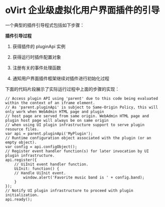 # oVirt 企业级虚拟化用户界面插件的引导

一个典型的插件引导程式包括如下步骤：

**插件引导过程**

1. 获得插件的 pluginApi 实例

2. 获得运行时插件配置对象

3. 注册有关的事件处理函数

4. 通知用户界面插件框架继续对插件进行初始化过程

下面的代码片段展示了实际运行过程中上面的步骤的实现：

```
// Access plugin API using 'parent' due to this code being evaluated within the context of an iframe element.
// As 'parent.pluginApi' is subject to Same-Origin Policy, this will only work when WebAdmin HTML page and plugin
// host page are served from same origin. WebAdmin HTML page and plugin host page will always be on same origin
// when using UI plugin infrastructure support to serve plugin resource files.
var api = parent.pluginApi('MyPlugin');
// Runtime configuration object associated with the plugin (or an empty object).
var config = api.configObject();
// Register event handler function(s) for later invocation by UI plugin infrastructure.
api.register({
    // UiInit event handler function.
    UiInit: function() {
    // Handle UiInit event.
        window.alert('Favorite music band is ' + config.band);
    }
});
// Notify UI plugin infrastructure to proceed with plugin initialization.
api.ready();
```


